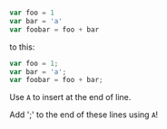 ```javascript

var foo = 1
var bar = 'a'
var foobar = foo + bar

```

to this:

```javascript
var foo = 1;
var bar = 'a';
var foobar = foo + bar;
```

Use `A` to insert at the end of line.

Add ';' to the end of these lines using `A`!
